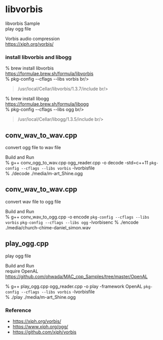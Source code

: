 libvorbis
===============

libvorbis Sample <br/>
play ogg file <br/>

Vorbis audio compression <br/>
https://xiph.org/vorbis/ <br/>


### install libvorbis and libogg
% brew install libvorbis <br/>
https://formulae.brew.sh/formula/libvorbis <br/>
% pkg-config --cflags --libs vorbis br/>
> /usr/local/Cellar/libvorbis/1.3.7/include br/>

% brew install libogg <br/>
https://formulae.brew.sh/formula/libogg <br/>
% pkg-config --cflags --libs ogg  br/>
> /usr/local/Cellar/libogg/1.3.5/include br/>

## conv_wav_to_wav.cpp
convert ogg file to wav file <br/>

Build and Run  <br/>
% g++ conv_ogg_to_wav.cpp ogg_reader.cpp -o decode -std=c++11 `pkg-config --cflags --libs vorbis`  -lvorbisfile  <br/>
%  ./decode ./media/m-art_Shine.ogg <br/> 


## conv_wav_to_wav.cpp
convert wav file to ogg file <br/>

Build and Run  <br/>
% g++ conv_wav_to_ogg.cpp -o encode  `pkg-config --cflags --libs vorbis` `pkg-config --cflags --libs ogg`  -lvorbisenc
%  ./encode ./media/church-chime-daniel_simon.wav <br/>


## play_ogg.cpp
play ogg file <br/>

Build and Run <br/>
require OpenAL <br/>
https://github.com/ohwada/MAC_cpp_Samples/tree/master/OpenAL <br/>

% g++ play_ogg.cpp ogg_reader.cpp -o play -framework OpenAL `pkg-config --cflags --libs vorbis` -lvorbisfile <br/>
% ./play ./media/m-art_Shine.ogg <br/>


### Reference <br/>
- https://xiph.org/vorbis/
- https://www.xiph.org/ogg/
- https://github.com/xiph/vorbis

